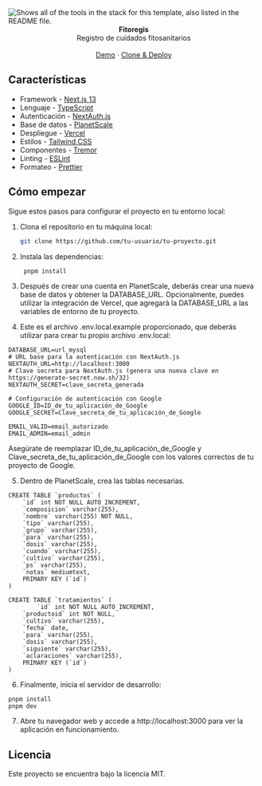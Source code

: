 <picture>
  <source media="(prefers-color-scheme: dark)" srcset="https://user-images.githubusercontent.com/9113740/201498864-2a900c64-d88f-4ed4-b5cf-770bcb57e1f5.png">
  <source media="(prefers-color-scheme: light)" srcset="https://user-images.githubusercontent.com/9113740/201498152-b171abb8-9225-487a-821c-6ff49ee48579.png">
  <img alt="Shows all of the tools in the stack for this template, also listed in the README file." src="https://user-images.githubusercontent.com/9113740/201498152-b171abb8-9225-487a-821c-6ff49ee48579.png">
</picture>

<div align="center"><strong>Fitoregis</strong></div>
<div align="center">Registro de cuidados fitosanitarios</div>
<br />
<div align="center">
<a href="http://admin-dash-template.vercel.sh/">Demo</a>
<span> · </span>
<a href="https://vercel.com/templates/next.js/admin-dashboard-tailwind-planetscale-react-nextjs">Clone & Deploy</a>
<span>
</div>

## Características

- Framework - [Next.js 13](https://nextjs.org/13)
- Lenguaje - [TypeScript](https://www.typescriptlang.org)
- Autenticación - [NextAuth.js](https://next-auth.js.org)
- Base de datos - [PlanetScale](https://planetscale.com)
- Despliegue - [Vercel](https://vercel.com/docs/concepts/next.js/overview)
- Estilos - [Tailwind CSS](https://tailwindcss.com)
- Componentes - [Tremor](https://www.tremor.so)
- Linting - [ESLint](https://eslint.org)
- Formateo - [Prettier](https://prettier.io)

## Cómo empezar

Sigue estos pasos para configurar el proyecto en tu entorno local:

1. Clona el repositorio en tu máquina local:

   ```bash
   git clone https://github.com/tu-usuario/tu-proyecto.git
   ```
   
2. Instala las dependencias:

   ```bash
    pnpm install
    ```
   
3. Después de crear una cuenta en PlanetScale, deberás crear una nueva base de datos y obtener la DATABASE_URL. Opcionalmente, puedes utilizar la integración de Vercel, que agregará la DATABASE_URL a las variables de entorno de tu proyecto.

4. Este es el archivo .env.local.example proporcionado, que deberás utilizar para crear tu propio archivo .env.local:

```dotenv
DATABASE_URL=url_mysql
# URL base para la autenticación con NextAuth.js
NEXTAUTH_URL=http://localhost:3000
# Clave secreta para NextAuth.js (genera una nueva clave en https://generate-secret.now.sh/32)
NEXTAUTH_SECRET=clave_secreta_generada

# Configuración de autenticación con Google
GOOGLE_ID=ID_de_tu_aplicación_de_Google
GOOGLE_SECRET=Clave_secreta_de_tu_aplicación_de_Google

EMAIL_VALID=email_autorizado
EMAIL_ADMIN=email_admin
```

Asegúrate de reemplazar ID_de_tu_aplicación_de_Google y Clave_secreta_de_tu_aplicación_de_Google con los valores correctos de tu proyecto de Google.

5. Dentro de PlanetScale, crea las tablas necesarias.

```
CREATE TABLE `productos` (
	`id` int NOT NULL AUTO_INCREMENT,
	`composicion` varchar(255),
	`nombre` varchar(255) NOT NULL,
	`tipo` varchar(255),
	`grupo` varchar(255),
	`para` varchar(255),
	`dosis` varchar(255),
	`cuando` varchar(255),
	`cultivo` varchar(255),
	`ps` varchar(255),
	`notas` mediumtext,
	PRIMARY KEY (`id`)
) 

CREATE TABLE `tratamientos` (
		`id` int NOT NULL AUTO_INCREMENT,
	`productoid` int NOT NULL,
	`cultivo` varchar(255),
	`fecha` date,
	`para` varchar(255),
	`dosis` varchar(255),
	`siguiente` varchar(255),
	`aclaraciones` varchar(255),
	PRIMARY KEY (`id`)
) 
```

6. Finalmente, inicia el servidor de desarrollo:

```
pnpm install
pnpm dev
```

7. Abre tu navegador web y accede a http://localhost:3000 para ver la aplicación en funcionamiento.

## Licencia

Este proyecto se encuentra bajo la licencia MIT.